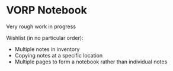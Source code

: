 # VORP Notebook
Very rough work in progress

Wishlist (in no particular order):
- Multiple notes in inventory
- Copying notes at a specific location
- Multiple pages to form a notebook rather than individual notes
